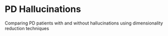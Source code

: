# PD Hallucinations
Comparing PD patients with and without hallucinations using dimensionality reduction techniques
